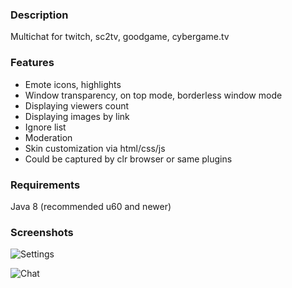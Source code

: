 ### Description
Multichat for twitch, sc2tv, goodgame, cybergame.tv

### Features
* Emote icons, highlights
* Window transparency, on top mode, borderless window mode
* Displaying viewers count
* Displaying images by link
* Ignore list
* Moderation
* Skin customization via html/css/js
* Could be captured by clr browser or same plugins

### Requirements
Java 8 (recommended u60 and newer)

### Screenshots
![Settings](http://i.imgur.com/bTBC6yO.png)

![Chat](http://i.imgur.com/zLf5mmZ.png)

